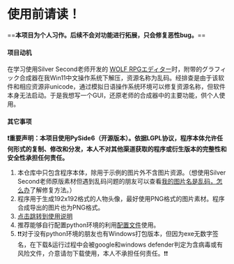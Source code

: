 <h1>使用前请读！</h1>

==**本项目为个人习作。后续不会对功能进行拓展，只会修复恶性bug。**==

#### 项目动机
在学习使用Silver Second老师开发的 [WOLF RPGエディター](https://silversecond.com/WolfRPGEditor/Download.html#0)时，附带的グラフィック合成器在我Win11中文操作系统下解压，资源名称为乱码。经排查是由于该软件和相应资源非unicode，通过模拟日语操作系统环境可以修复资源名称，但软件本身无法启动。于是我想写一个GUI，还原老师的合成器中的主要功能，供个人使用。

#### 其它事项
**❗重要声明：本项目使用PySide6（开源版本）。依据LGPL协议，程序本体允许任何形式的复制、修改和分发，本人不对其他渠道获取的程序或衍生版本的完整性和安全性承担任何责任。**

1. 本仓库中只包含程序本体，除用于示例的图片外不含图片资源。（想使用Silver Second老师原版素材但遇到乱码问题的朋友可以查看[我的图片名是乱码，怎么办](FixPic.md)了解修复方法。）
2. 程序用于生成192x192格式的人物头像，最好使用PNG格式的图片素材。程序合成导出的图片也为PNG格式。
3. [点击跳转到使用说明](Guide.md)
4. 推荐能够自行配置python环境的利用[配置文件](requirements.txt)使用。
5. ❗❗对于没有python环境的朋友也有Windows打包版本，但因为exe无数字签名，在下载&运行过程中会被google和windows defender判定为含病毒或有风险文件，介意请勿下载使用，本人不承担任何责任。❗❗
